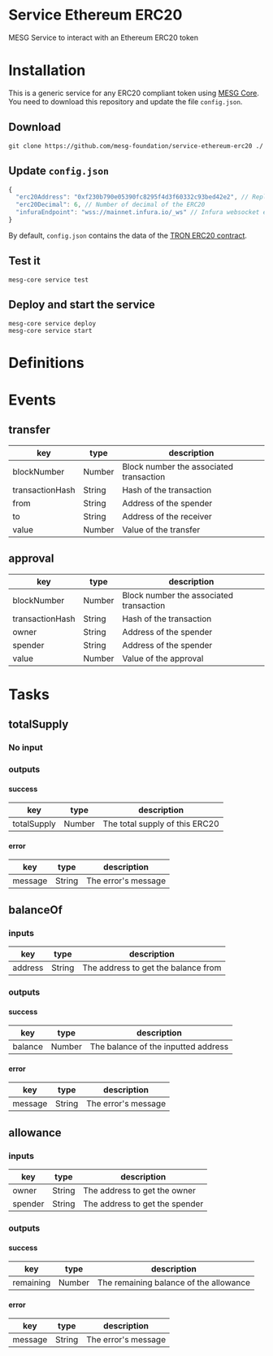 # Service Ethereum ERC20
MESG Service to interact with an Ethereum ERC20 token

# Installation

This is a generic service for any ERC20 compliant token using [MESG Core](https://github.com/mesg-foundation/core).
You need to download this repository and update the file `config.json`.

## Download

```
git clone https://github.com/mesg-foundation/service-ethereum-erc20 ./
```

## Update `config.json`
```js
{
  "erc20Address": "0xf230b790e05390fc8295f4d3f60332c93bed42e2", // Replace with the address of the ERC20 contract of you choice
  "erc20Decimal": 6, // Number of decimal of the ERC20
  "infuraEndpoint": "wss://mainnet.infura.io/_ws" // Infura websocket endpoint. If you have any problem, try "wss://mainnet.infura.io/ws"
}
```
By default, `config.json` contains the data of the [TRON ERC20 contract](https://etherscan.io/token/0xf230b790e05390fc8295f4d3f60332c93bed42e2).

## Test it
```
mesg-core service test
```

## Deploy and start the service
```
mesg-core service deploy
mesg-core service start
```

# Definitions

# Events

## transfer

| key | type | description |
| --- | --- | --- |
| blockNumber | Number | Block number the associated transaction |
| transactionHash | String | Hash of the transaction |
| from | String | Address of the spender |
| to | String | Address of the receiver  |
| value | Number | Value of the transfer |

## approval

| key | type | description |
| --- | --- | --- |
| blockNumber | Number | Block number the associated transaction |
| transactionHash | String | Hash of the transaction |
| owner | String | Address of the spender |
| spender | String | Address of the spender  |
| value | Number | Value of the approval |


# Tasks


## totalSupply

### No input

### outputs

#### success

| key | type | description |
| --- | --- | --- |
| totalSupply | Number | The total supply of this ERC20 |

#### error

| key | type | description |
| --- | --- | --- |
| message | String | The error's message |


## balanceOf

### inputs

| key | type | description |
| --- | --- | --- |
| address | String | The address to get the balance from |

### outputs

#### success

| key | type | description |
| --- | --- | --- |
| balance | Number | The balance of the inputted address |

#### error

| key | type | description |
| --- | --- | --- |
| message | String | The error's message |


## allowance

### inputs

| key | type | description |
| --- | --- | --- |
| owner | String | The address to get the owner |
| spender | String | The address to get the spender |

### outputs

#### success

| key | type | description |
| --- | --- | --- |
| remaining | Number | The remaining balance of the allowance |

#### error

| key | type | description |
| --- | --- | --- |
| message | String | The error's message |
